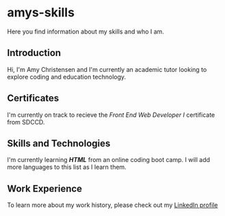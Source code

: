 # amys-skills

Here you find information about my skills and who I am. 

## Introduction

Hi, I'm Amy Christensen and I'm currently an academic tutor looking to explore coding and education technology.

## Certificates

I'm currently on track to recieve the _Front End Web Developer I_ certificate from SDCCD.

## Skills and Technologies

I'm currently learning _**HTML**_ from an online coding boot camp. I will add more languages to this list as I learn them.

## Work Experience

To learn more about my work history, please check out my [LinkedIn profile](https://www.linkedin.com/in/amy-sd)
